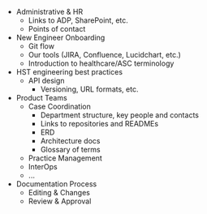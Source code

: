 * Administrative & HR
  * Links to ADP, SharePoint, etc.
  * Points of contact
* New Engineer Onboarding
  * Git flow
  * Our tools (JIRA, Confluence, Lucidchart, etc.)
  * Introduction to healthcare/ASC terminology
* HST engineering best practices
  * API design
    * Versioning, URL formats, etc.
* Product Teams
  * Case Coordination
    * Department structure, key people and contacts
    * Links to repositories and READMEs
    * ERD
    * Architecture docs
    * Glossary of terms
  * Practice Management
  * InterOps
  * ...
* Documentation Process
  * Editing & Changes
  * Review & Approval